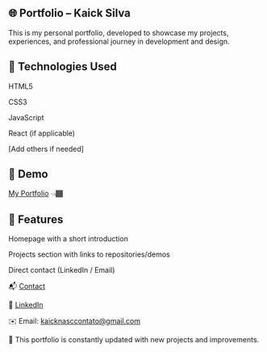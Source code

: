  ## 🌐 Portfolio – Kaick Silva

This is my personal portfolio, developed to showcase my projects, experiences, and professional journey in development and design.

 ## 🚀 Technologies Used

HTML5

CSS3

JavaScript

React (if applicable)

[Add others if needed]

 ## 📸 Demo
<p><a href="https://kaicknasc.github.io/Website-portfolio/">My Portfolio</a> 👈🏾</p>

 ## 📌 Features

Homepage with a short introduction

Projects section with links to repositories/demos

Direct contact (LinkedIn / Email)

📬 <a href="wa.me/11940275873">Contact</a>

💼 <a href="www.linkedin.com/in/kaicknasc/">LinkedIn</a>

✉️ Email: kaicknasccontato@gmail.com

🔹 This portfolio is constantly updated with new projects and improvements.
